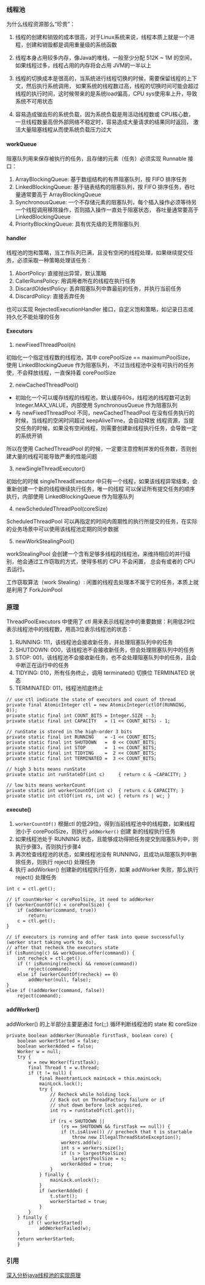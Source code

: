 
### 线程池

为什么线程资源那么“珍贵”：

1. 线程的创建和销毁的成本很高，对于Linux系统来说，线程本质上就是一个进程，创建和销毁都是调用重量级的系统函数

2. 线程本身占用较多内存，像Java的堆栈，一般至少分配 512K ~ 1M 的空间，如果线程过多，线程占用的内存将会占用 JVM的一半以上

3. 线程的切换成本是很高的，当系统进行线程切换的时候，需要保留线程的上下文，然后执行系统调用，
如果系统的线程数过高，线程的切换时间可能会超过线程的执行时间，这时候带来的是系统load偏高，CPU sys使用率上升，导致系统不可用状态

4. 容易造成锯齿形的系统负载，因为系统负载是用活动线程数或 CPU核心数，一旦线程数量高但外部网络不稳定时，容易造成大量请求的结果同时返回，
激活大量阻塞线程从而使系统负载压力过大
 

#### workQueue

阻塞队列用来保存被执行的任务，且存储的元素（任务）必须实现 Runnable 接口：

1. ArrayBlockingQueue: 基于数组结构的有界阻塞队列，按 FIFO 排序任务
2. LinkedBlockingQueue: 基于链表结构的阻塞队列，按 FIFO 排序任务，吞吐量通常要高于 ArrayBlockingQueue
3. SynchronousQueue: 一个不存储元素的阻塞队列，每个插入操作必须等待另一个线程调用移除操作，否则插入操作一直处于阻塞状态，
吞吐量通常要高于 LinkedBlockingQueue
4. PriorityBlockingQueue: 具有优先级的无界阻塞队列

#### handler

线程池的饱和策略，当工作队列已满，且没有空闲的线程处理，如果继续提交任务，必须采取一种策略处理该任务：

1. AbortPolicy: 直接抛出异常，默认策略
2. CallerRunsPolicy: 用调用者所在的线程在执行任务
3. DiscardOldestPolicy: 丢弃阻塞队列中靠最前的任务，并执行当前任务
4. DiscardPolicy: 直接丢弃任务

也可以实现 RejectedExecutionHandler 接口，自定义饱和策略，如记录日志或持久化不能处理的任务

#### Executors

1. newFixedThreadPool(n)

初始化一个指定线程数的线程池，其中 corePoolSize == maximumPoolSize，使用 LinkedBlockingQueue 作为阻塞队列，
不过当线程池中没有可执行的任务使，不会释放线程，一直保持着 corePoolSize

2. newCachedThreadPool()

* 初始化一个可以缓存线程的线程池，默认缓存60s，线程池的线程数可达到 Integer.MAX_VALUE，内部使用 SynchronousQueue 作为阻塞队列
* 与 newFixedThreadPool 不同，newCachedTheadPool 在没有任务执行的时候，当线程的空闲时间超过 keepAliveTime，会自动释放
线程资源，当提交任务的时候，如果没有空闲线程，则需要创建新线程执行任务，会导致一定的系统开销

所以在使用 CachedThreadPool 的时候，一定要注意控制并发的任务数，否则创建大量的线程可能导致严重的性能问题

3. newSingleThreadExecutor()

初始化的时候 singleThreadExecutor 中只有一个线程，如果该线程异常结束，会重新创建一个新的线程继续执行任务，唯一的线程
可以保证所有提交任务的顺序执行，内部使用 LinkedBlockingQueue 作为阻塞队列

4. newScheduledThreadPool(coreSize)

ScheduledThreadPool 可以再指定的时间内周期性的执行所提交的任务，在实际的业务场景中可以使用该线程池定期的同步数据

5. newWorkStealingPool()

workStealingPool 会创建一个含有足够多线程的线程池，来维持相应的并行级别，他会通过工作窃取的方式，使得多核的 CPU 不会闲置，
总会有或者的 CPU 去运行。

工作窃取算法（work Stealing）: 闲置的线程去处理本不属于它的任务，本质上就是利用了 ForkJoinPool


### 原理

ThreadPoolExecutors 中使用了 ctl 用来表示线程池中的重要数据：利用低29位表示线程池中的线程数，用高3位表示线程池的状态：

1. RUNNING: 111，该线程池会接收新任务，并处理阻塞队列中的任务
2. SHUTDOWN: 000，该线程池不会接收新任务，但会处理阻塞队列中的任务
3. STOP: 001，该线程池不会接收新任务，也不会处理阻塞队列中的任务，且会中断正在运行中的任务
4. TIDYING: 010，所有任务终止，调用 terminated() 切换位 TERMINATED 状态
5. TERMINATED: 011，线程池彻底终止

```
// use ctl indicate the state of executors and count of thread 
private final AtomicInteger ctl = new AtomicInteger(ctlOf(RUNNING, 0));
private static final int COUNT_BITS = Integer.SIZE - 3;
private static final int CAPACITY   = (1 << COUNT_BITS) - 1;

// runState is stored in the high-order 3 bits
private static final int RUNNING    = -1 << COUNT_BITS;
private static final int SHUTDOWN   =  0 << COUNT_BITS;
private static final int STOP       =  1 << COUNT_BITS;
private static final int TIDYING    =  2 << COUNT_BITS;
private static final int TERMINATED =  3 << COUNT_BITS;

// high 3 bits means runState
private static int runStateOf(int c)     { return c & ~CAPACITY; }

// low bits means workerCount
private static int workerCountOf(int c)  { return c & CAPACITY; }
private static int ctlOf(int rs, int wc) { return rs | wc; }
```


#### execute()

1. `workerCountOf()` 根据ctl 的低29位，得到当前线程池中的线程数，如果线程池小于 corePoolSize，则执行 `addWorker()` 创建
新的线程执行任务
2. 如果线程池处于 RUNNING 状态，且能够成功得把任务提交到阻塞队列中，则执行步骤3，否则执行步骤4
3. 再次检查线程池的状态，如果线程池没有 RUNNING，且成功从阻塞队列中删除任务，则执行 reject() 处理任务
4. 执行 addWorker() 创建新的线程执行任务，如果 addWorker 失败，那么执行 reject() 处理任务

```
int c = ctl.get();

// if countWorker < corePoolSize, it need to addWorker
if (workerCountOf(c) < corePoolSize) {
    if (addWorker(command, true))
        return;
    c = ctl.get();
}

// if executors is running and offer task into queue successfully (worker start taking work to do), 
// after that recheck the executors state
if (isRunning(c) && workQueue.offer(command)) {
    int recheck = ctl.get();
    if (! isRunning(recheck) && remove(command))
        reject(command);
    else if (workerCountOf(recheck) == 0)
        addWorker(null, false);
}
else if (!addWorker(command, false))
    reject(command);
```

#### addWorker()

addWorker() 的上半部分主要是通过 for(;;) 循环判断线程池的 state 和 coreSize

```
private boolean addWorker(Runnable firstTask, boolean core) {
    boolean workerStarted = false;
    boolean workerAdded = false;
    Worker w = null;
    try {
        w = new Worker(firstTask);
        final Thread t = w.thread;
        if (t != null) {
            final ReentrantLock mainLock = this.mainLock;
            mainLock.lock();
            try {
                // Recheck while holding lock.
                // Back out on ThreadFactory failure or if
                // shut down before lock acquired.
                int rs = runStateOf(ctl.get());

                if (rs < SHUTDOWN ||
                    (rs == SHUTDOWN && firstTask == null)) {
                    if (t.isAlive()) // precheck that t is startable
                        throw new IllegalThreadStateException();
                    workers.add(w);
                    int s = workers.size();
                    if (s > largestPoolSize)
                        largestPoolSize = s;
                    workerAdded = true;
                }
            } finally {
                mainLock.unlock();
            }
            if (workerAdded) {
                t.start();
                workerStarted = true;
            }
        }
    } finally {
        if (! workerStarted)
            addWorkerFailed(w);
    }
    return workerStarted;
    }
```

 
### 引用
[深入分析java线程池的实现原理](https://www.jianshu.com/p/87bff5cc8d8c)  